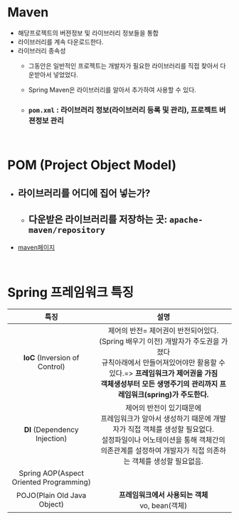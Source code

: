 # Maven

- 해당프로젝트의 버젼정보 및 라이브러리 정보들을 통합
- 라이브러리를 계속 다운로드한다.
- 라이브러리 종속성
  - 그동안은 일반적인 프로젝트는 개발자가 필요한 라이브러리를 직접 찾아서 다운받아서 넣었었다.
  - Spring Maven은 라이브러리를 알아서 추가하여 사용할 수 있다.

  - ### `pom.xml` : **라이브러리 정보**(라이브러리 등록 및 관리), **프로젝트 버젼정보 관리**


<br>

# POM (Project Object Model)

- ## 라이브러리를 어디에 집어 넣는가?
  - ## 다운받은 라이브러리를 저장하는 곳: `apache-maven/repository`

- [maven페이지](http://maven.apache.org/)

<br>

# Spring 프레임워크 특징

|특징|설명|
|:--:|:--:|
| <b>IoC</b> (Inversion of Control)|제어의 반전= 제어권이 반전되어있다.<br>(Spring 배우기 이전) 개발자가 주도권을 가졌다<br>규칙아래에서 만들어져있어야만 활용할 수 있다.=> **프레임워크가 제어권을 가짐**<br>**객체생성부터 모든 생명주기의 관리까지 프레임워크(spring)가 주도한다.** |
| <b>DI</b> (Dependency Injection)|제어의 반전이 있기때문에<br>프레임워크가 알아서 생성하기 때문에 개발자가 직접 객체를 생성할 필요없다.<br>설정파일이나 어노테이션을 통해 객체간의 의존관계를 설정하여 개발자가 직접 의존하는 객체를 생성할 필요없음.<br>|
|Spring AOP(Aspect Oriented Programming)||
|POJO(Plain Old Java Object)|<b>프레임워크에서 사용되는 객체</b><br>vo, bean(객체)<br>|
